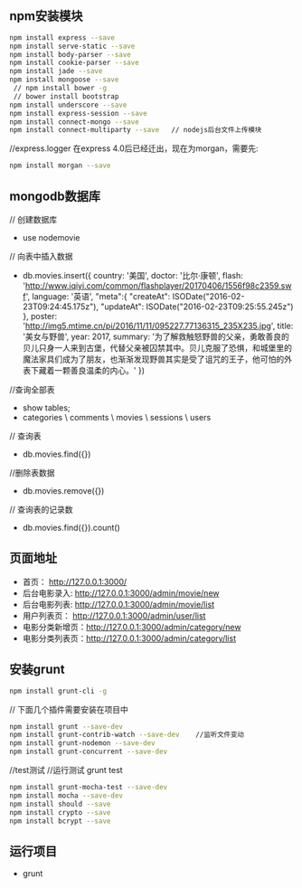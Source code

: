 ## npm安装模块
```bash
npm install express --save
npm install serve-static --save
npm install body-parser --save
npm install cookie-parser --save
npm install jade --save
npm install mongoose --save
 // npm install bower -g
 // bower install bootstrap
npm install underscore --save
npm install express-session --save
npm install connect-mongo --save
npm install connect-multiparty --save   // nodejs后台文件上传模块
```
//express.logger 在express 4.0后已经迁出，现在为morgan，需要先:
```bash
npm install morgan --save
```
## mongodb数据库
// 创建数据库 
  * use nodemovie 

// 向表中插入数据
  * db.movies.insert({
country: '美国',
doctor: '比尔·康顿',
flash: 'http://www.iqiyi.com/common/flashplayer/20170406/1556f98c2359.swf',
language: '英语',
"meta":{
	"createAt": ISODate("2016-02-23T09:24:45.175z"),
	"updateAt": ISODate("2016-02-23T09:25:55.245z")
},
poster: 'http://img5.mtime.cn/pi/2016/11/11/095227.77136315_235X235.jpg',
title: '美女与野兽',
year: 2017,
summary: '为了解救触怒野兽的父亲，勇敢善良的贝儿只身一人来到古堡，代替父亲被囚禁其中。贝儿克服了恐惧，和城堡里的魔法家具们成为了朋友，也渐渐发现野兽其实是受了诅咒的王子，他可怕的外表下藏着一颗善良温柔的内心。'
})

//查询全部表
  * show tables;
  * categories \ comments \ movies \ sessions \ users

// 查询表
  * db.movies.find({})

//删除表数据
  * db.movies.remove({})

// 查询表的记录数
  * db.movies.find({}).count()

## 页面地址
  *  首页： http://127.0.0.1:3000/
  *  后台电影录入:  http://127.0.0.1:3000/admin/movie/new
  *  后台电影列表:  http://127.0.0.1:3000/admin/movie/list
  *  用户列表页： http://127.0.0.1:3000/admin/user/list
  *  电影分类新增页：http://127.0.0.1:3000/admin/category/new
  *  电影分类列表页：http://127.0.0.1:3000/admin/category/list

## 安装grunt
```bash
npm install grunt-cli -g
```
// 下面几个插件需要安装在项目中
```bash
npm install grunt --save-dev 
npm install grunt-contrib-watch --save-dev    //监听文件变动
npm install grunt-nodemon --save-dev
npm install grunt-concurrent --save-dev
```
//test测试 
//运行测试 grunt test
```bash
npm install grunt-mocha-test --save-dev
npm install mocha --save-dev
npm install should --save
npm install crypto --save
npm install bcrypt --save
```

## 运行项目
  * grunt

